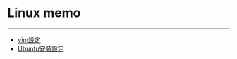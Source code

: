 <h1>Linux memo</h1>
<hr>

<ul>
    <li><a href='vim設定.md'>vim設定</a></li>
    <li><a href='Ubuntu安裝設定.md'>Ubuntu安裝設定</a></li>    
</ul>
